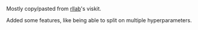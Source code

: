 Mostly copy/pasted from [rllab](https://github.com/rll/rllab)'s viskit.

Added some features, like being able to split on multiple hyperparameters.
